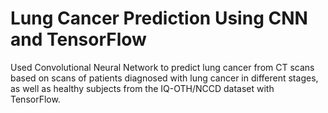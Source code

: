 # Lung Cancer Prediction Using CNN and TensorFlow

Used Convolutional Neural Network to predict lung cancer from CT scans based on scans of patients diagnosed with lung cancer in different stages, as well as healthy subjects from the IQ-OTH/NCCD dataset with TensorFlow.
